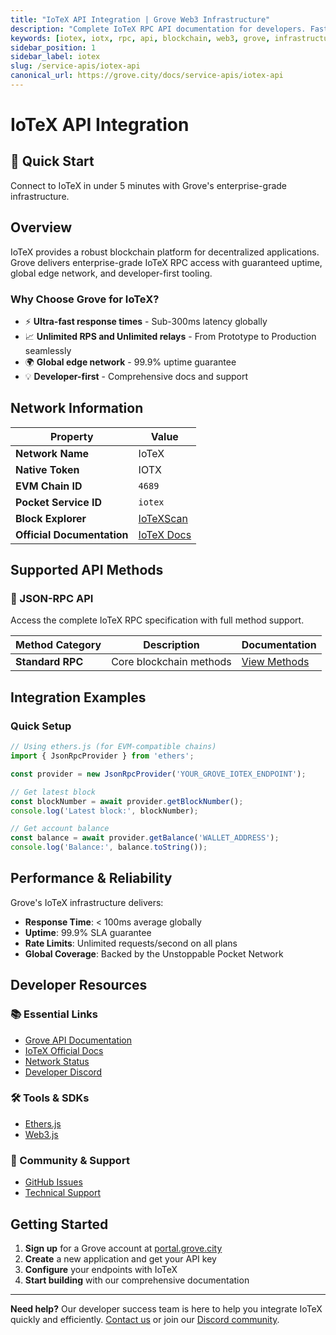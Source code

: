 ```yaml
---
title: "IoTeX API Integration | Grove Web3 Infrastructure"
description: "Complete IoTeX RPC API documentation for developers. Fast, reliable IoTeX blockchain access with Grove's enterprise infrastructure. Get started in minutes."
keywords: [iotex, iotx, rpc, api, blockchain, web3, grove, infrastructure, developers, integration]
sidebar_position: 1
sidebar_label: iotex
slug: /service-apis/iotex-api
canonical_url: https://grove.city/docs/service-apis/iotex-api
---
```


# IoTeX API Integration

<div style={{background: "linear-gradient(135deg, #00d4d4 0%, #00d4aa 100%)", color: "white", padding: "1.5rem", borderRadius: "8px", margin: "1rem 0"}}>
  <h2 style={{color: "white", marginTop: 0}}>🚀 Quick Start</h2>
  <p style={{marginBottom: 0, fontSize: "1.1rem"}}>Connect to IoTeX in under 5 minutes with Grove's enterprise-grade infrastructure.</p>
</div>

## Overview

IoTeX provides a robust blockchain platform for decentralized applications. Grove delivers enterprise-grade IoTeX RPC access with guaranteed uptime, global edge network, and developer-first tooling.

### Why Choose Grove for IoTeX?

- ⚡ **Ultra-fast response times** - Sub-300ms latency globally
- 📈 **Unlimited RPS and Unlimited relays** - From Prototype to Production seamlessly
- 🌍 **Global edge network** - 99.9% uptime guarantee
- 💡 **Developer-first** - Comprehensive docs and support

## Network Information

| Property | Value |
|----------|-------|
| **Network Name** | IoTeX |
| **Native Token** | IOTX |
| **EVM Chain ID** | `4689` |
| **Pocket Service ID** | `iotex` |
| **Block Explorer** | [IoTeXScan](https://iotexscan.io) |
| **Official Documentation** | [IoTeX Docs](https://docs.iotex.io/) |

## Supported API Methods

### 🔌 JSON-RPC API
Access the complete IoTeX RPC specification with full method support.

| Method Category | Description | Documentation |
|-----------------|-------------|---------------|
| **Standard RPC** | Core blockchain methods | [View Methods](../grove-api/api-definition/definition#json-rpc-supported-methods) |

## Integration Examples

### Quick Setup

```javascript
// Using ethers.js (for EVM-compatible chains)
import { JsonRpcProvider } from 'ethers';

const provider = new JsonRpcProvider('YOUR_GROVE_IOTEX_ENDPOINT');

// Get latest block
const blockNumber = await provider.getBlockNumber();
console.log('Latest block:', blockNumber);

// Get account balance
const balance = await provider.getBalance('WALLET_ADDRESS');
console.log('Balance:', balance.toString());
```

## Performance & Reliability

Grove's IoTeX infrastructure delivers:

- **Response Time**: < 100ms average globally
- **Uptime**: 99.9% SLA guarantee  
- **Rate Limits**: Unlimited requests/second on all plans
- **Global Coverage**: Backed by the Unstoppable Pocket Network

## Developer Resources

### 📚 Essential Links
- [Grove API Documentation](../grove-api/overview/grove-api)
- [IoTeX Official Docs](https://docs.iotex.io/)
- [Network Status](https://status.grove.city)
- [Developer Discord](https://discord.gg/build-with-grove)

### 🛠️ Tools & SDKs
- [Ethers.js](https://docs.ethers.io/)
- [Web3.js](https://web3js.readthedocs.io/)

### 💬 Community & Support
- [GitHub Issues](https://github.com/buildwithgrove/path)  
- [Technical Support](https://discord.com/channels/824324475256438814/1150805396085293106)

## Getting Started

1. **Sign up** for a Grove account at [portal.grove.city](https://portal.grove.city)
2. **Create** a new application and get your API key
3. **Configure** your endpoints with IoTeX
4. **Start building** with our comprehensive documentation

---

<div style={{background: "#f8f9fa", padding: "1rem", borderLeft: "4px solid #007bff", margin: "1rem 0"}}>
  <strong>Need help?</strong> Our developer success team is here to help you integrate IoTeX quickly and efficiently. <a href="mailto:portal@grove.city">Contact us</a> or join our <a href="https://discord.gg/build-with-grove">Discord community</a>.
</div>
